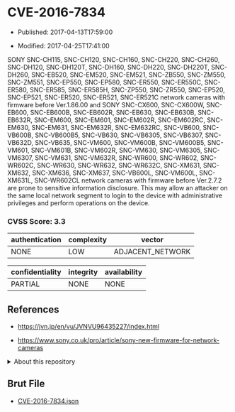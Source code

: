 # CVE-2016-7834

- Published: 2017-04-13T17:59:00

- Modified: 2017-04-25T17:41:00

SONY SNC-CH115, SNC-CH120, SNC-CH160, SNC-CH220, SNC-CH260, SNC-DH120, SNC-DH120T, SNC-DH160, SNC-DH220, SNC-DH220T, SNC-DH260, SNC-EB520, SNC-EM520, SNC-EM521, SNC-ZB550, SNC-ZM550, SNC-ZM551, SNC-EP550, SNC-EP580, SNC-ER550, SNC-ER550C, SNC-ER580, SNC-ER585, SNC-ER585H, SNC-ZP550, SNC-ZR550, SNC-EP520, SNC-EP521, SNC-ER520, SNC-ER521, SNC-ER521C network cameras with firmware before Ver.1.86.00 and SONY SNC-CX600, SNC-CX600W, SNC-EB600, SNC-EB600B, SNC-EB602R, SNC-EB630, SNC-EB630B, SNC-EB632R, SNC-EM600, SNC-EM601, SNC-EM602R, SNC-EM602RC, SNC-EM630, SNC-EM631, SNC-EM632R, SNC-EM632RC, SNC-VB600, SNC-VB600B, SNC-VB600B5, SNC-VB630, SNC-VB6305, SNC-VB6307, SNC-VB632D, SNC-VB635, SNC-VM600, SNC-VM600B, SNC-VM600B5, SNC-VM601, SNC-VM601B, SNC-VM602R, SNC-VM630, SNC-VM6305, SNC-VM6307, SNC-VM631, SNC-VM632R, SNC-WR600, SNC-WR602, SNC-WR602C, SNC-WR630, SNC-WR632, SNC-WR632C, SNC-XM631, SNC-XM632, SNC-XM636, SNC-XM637, SNC-VB600L, SNC-VM600L, SNC-XM631L, SNC-WR602CL network cameras with firmware before Ver.2.7.2 are prone to sensitive information disclosure. This may allow an attacker on the same local network segment to login to the device with administrative privileges and perform operations on the device.

### CVSS Score: **3.3**

| authentication | complexity | vector |
| --- | --- | --- |
| NONE | LOW | ADJACENT_NETWORK |

| confidentiality | integrity | availability |
| --- | --- | --- |
| PARTIAL | NONE | NONE |

## References

* https://jvn.jp/en/vu/JVNVU96435227/index.html

* https://www.sony.co.uk/pro/article/sony-new-firmware-for-network-cameras

<details>
<summary>About this repository</summary> 

  This repository is part of the project [Live Hack CVE](https://github.com/Live-Hack-CVE). Main website can be found [www.live-hack.org](https://www.live-hack.org) 
  
  Made by [Sn0wAlice](https://github.com/Sn0wAlice) for the people that care about security and need to have a feed of the latest CVEs. Hope you enjoy it, don't forget to star the repo and follow me on [Twitter](https://twitter.com/Sn0wAlice) and [Github](https://github.com/Sn0wAlice). And that is my [personnal website](https://www.alice-snow.me/)

  - [Home Page](https://github.com/Live-Hack-CVE)
  - [Framework](https://github.com/Live-Hack-CVE/cve-framework)
  - [CVE database](https://github.com/Live-Hack-CVE/full_database)
  - [Changelog](https://github.com/Live-Hack-CVE/Changelog)
</details>

## Brut File

* [CVE-2016-7834.json](https://raw.githubusercontent.com/Live-Hack-CVE/full_database/main/cves/2016/CVE-2016-7834.json)

